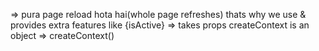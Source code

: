 <a> => pura page reload hota hai(whole page refreshes) thats why we use <Link> & <Navlink>
<Navlink> provides extra features like {isActive}
<RouterProvider  router={router}> => takes props
createContext is an object => createContext()

